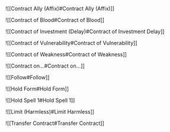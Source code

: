 ![[Contract Ally (Affix)#Contract Ally (Affix)]]

![[Contract of Blood#Contract of Blood]]

![[Contract of Investment (Delay)#Contract of Investment Delay]]

![[Contract of Vulnerability#Contract of Vulnerability]]

![[Contract of Weakness#Contract of Weakness]]

![[Contract on…#Contract on…]]

![[Follow#Follow]]

![[Hold Form#Hold Form]]

![[Hold Spell 1#Hold Spell 1]]

![[Limit (Harmless)#Limit Harmless]]

![[Transfer Contract#Transfer Contract]]